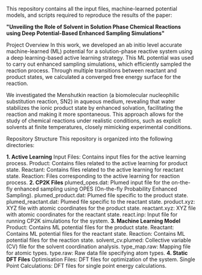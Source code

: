 This repository contains all the input files, machine-learned potential models, and scripts required to reproduce the results of the paper:

**"Unveiling the Role of Solvent in Solution Phase Chemical Reactions using Deep Potential-Based Enhanced Sampling Simulations"**

Project Overview
In this work, we developed an ab initio level accurate machine-learned (ML) potential for a solution-phase reactive system using a deep learning-based active learning strategy. This ML potential was used to carry out enhanced sampling simulations, which efficiently sampled the reaction process. Through multiple transitions between reactant and product states, we calculated a converged free energy surface for the reaction.

We investigated the Menshutkin reaction (a biomolecular nucleophilic substitution reaction, SN2) in aqueous medium, revealing that water stabilizes the ionic product state by enhanced solvation, facilitating the reaction and making it more spontaneous. This approach allows for the study of chemical reactions under realistic conditions, such as explicit solvents at finite temperatures, closely mimicking experimental conditions.

Repository Structure
This repository is organized into the following directories:

**1. Active Learning**
	Input Files: Contains input files for the active learning process.
	Product: Contains files related to the active learning for product state.
	Reactant: Contains files related to the active learning for reactant state.
	Reaction: Files corresponding to the active learning for reaction process.
**2. CP2K Files**
	plumed_opes.dat: Plumed input file for the on-the-fly enhanced sampling using OPES (On-the-fly Probability Enhanced Sampling).
	plumed_product.dat: Plumed file specific to the product state.
	plumed_reactant.dat: Plumed file specific to the reactant state.
	product.xyz: XYZ file with atomic coordinates for the product state.
	reactant.xyz: XYZ file with atomic coordinates for the reactant state.
	react.inp: Input file for running CP2K simulations for the system.
**3. Machine Learning Model**
	Product: Contains ML potential files for the product state.
	Reactant: Contains ML potential files for the reactant state.
	Reaction: Contains ML potential files for the reaction state.
	solvent_cv.plumed: Collective variable (CV) file for the solvent coordination analysis.
	type_map.raw: Mapping file for atomic types.
	type.raw: Raw data file specifying atom types.
**4. Static DFT Files**
	Optimisation Files: DFT files for optimization of the system.
	Single Point Calculations: DFT files for single point energy calculations.
